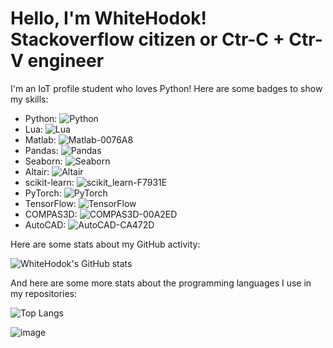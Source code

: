 # Hello, I'm WhiteHodok! Stackoverflow citizen or Ctr-C + Ctr-V engineer

I'm an IoT profile student who loves Python! Here are some badges to show my skills:

- Python: ![Python](https://img.shields.io/badge/Python-3776AB?style=flat-square&logo=python&logoColor=white)
- Lua: ![Lua](https://img.shields.io/badge/Lua-2C2D72?style=flat-square&logo=lua&logoColor=white)
- Matlab: ![Matlab-0076A8](https://user-images.githubusercontent.com/39564937/227680226-9ee0362d-c32e-4c8e-9bd8-dbc2b146d991.svg)
- Pandas: ![Pandas](https://img.shields.io/badge/Pandas-150458?style=flat-square&logo=pandas&logoColor=white)
- Seaborn: ![Seaborn](https://img.shields.io/badge/Seaborn-3776AB?style=flat-square&logo=python&logoColor=white)
- Altair: ![Altair](https://img.shields.io/badge/Altair-03A9F4?style=flat-square&logo=altair&logoColor=white)
- scikit-learn: ![scikit_learn-F7931E](https://user-images.githubusercontent.com/39564937/227680182-82c87c60-f453-432b-ba5d-f0b84758539e.svg)
- PyTorch: ![PyTorch](https://img.shields.io/badge/PyTorch-EE4C2C?style=flat-square&logo=pytorch&logoColor=white)
- TensorFlow: ![TensorFlow](https://img.shields.io/badge/TensorFlow-FF6F00?style=flat-square&logo=tensorflow&logoColor=white)
- COMPAS3D: ![COMPAS3D-00A2ED](https://user-images.githubusercontent.com/39564937/227680254-9d922c8c-f925-4a81-86d5-47b207ec10b9.svg)
- AutoCAD: ![AutoCAD-CA472D](https://user-images.githubusercontent.com/39564937/227680272-e57f36db-8e69-473c-a785-1728d58bb768.svg)


Here are some stats about my GitHub activity:

![WhiteHodok's GitHub stats](https://github-readme-stats.vercel.app/api?username=WhiteHodok&show_icons=true&theme=radical)

And here are some more stats about the programming languages I use in my repositories:

![Top Langs](https://github-readme-stats.vercel.app/api/top-langs/?username=WhiteHodok&layout=compact&theme=radical)

![image](https://user-images.githubusercontent.com/39564937/226569116-e6d09b68-25bf-4b3c-bae0-df6dbaaf0646.png)



